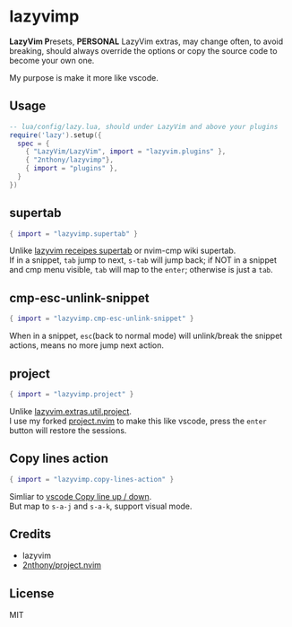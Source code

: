 # lazyvimp

**LazyVim P**resets, **PERSONAL** LazyVim extras, may change often, to avoid breaking, should always override the options or copy the source code to become your own one.

My purpose is make it more like vscode.

## Usage

```lua
-- lua/config/lazy.lua, should under LazyVim and above your plugins
require('lazy').setup({
  spec = {
    { "LazyVim/LazyVim", import = "lazyvim.plugins" },
    { "2nthony/lazyvimp"},
    { import = "plugins" },
  }
})
```

## supertab

```lua
{ import = "lazyvimp.supertab" }
```

Unlike [lazyvim receipes supertab](https://www.lazyvim.org/configuration/recipes#supertab) or nvim-cmp wiki supertab.  
If in a snippet, `tab` jump to next, `s-tab` will jump back; if NOT in a snippet and cmp menu visible, `tab` will map to the `enter`; otherwise is just a `tab`.

## cmp-esc-unlink-snippet

```lua
{ import = "lazyvimp.cmp-esc-unlink-snippet" }
```

When in a snippet, `esc`(back to normal mode) will unlink/break the snippet actions, means no more jump next action.

## project

```lua
{ import = "lazyvimp.project" }
```

Unlike [lazyvim.extras.util.project](https://www.lazyvim.org/plugins/extras/util.project).  
I use my forked [project.nvim](https://github.com/2nthony/project.nvim) to make this like vscode, press the `enter` button will restore the sessions.

## Copy lines action

```lua
{ import = "lazyvimp.copy-lines-action" }
```

Simliar to [vscode Copy line up / down](https://code.visualstudio.com/docs/getstarted/tips-and-tricks#_copy-line-up-down).  
But map to `s-a-j` and `s-a-k`, support visual mode.

## Credits

- lazyvim
- [2nthony/project.nvim](https://github.com/2nthony/project.nvim)

## License

MIT
